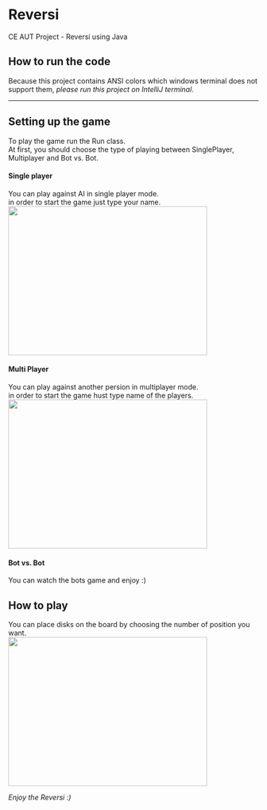 # Reversi
CE AUT Project - Reversi using Java
## How to run the code
Because this project contains ANSI colors which windows terminal does not support them, *please run this project on IntelliJ terminal*.<hr>
## Setting up the game
To play the game run the Run class.  
At first, you should choose the type of playing between SinglePlayer, Multiplayer and Bot vs. Bot.
#### Single player
You can play against AI in single player mode.  
in order to start the game just type your name.  
<img src=http://uupload.ir/files/5775_single.png width=400 height=300></img>
#### Multi Player
You can play against another persion in multiplayer mode.  
in order to start the game hust type name of the players.  
<img src=http://uupload.ir/files/0k8m_multiplayer.png width=400 height=300></img>
#### Bot vs. Bot
You can watch the bots game and enjoy :)
## How to play
You can place disks on the board by choosing the number of position you want.  
<img src=http://uupload.ir/files/ecuw_game.png width=400 height=300></img>

*Enjoy the Reversi :)*
